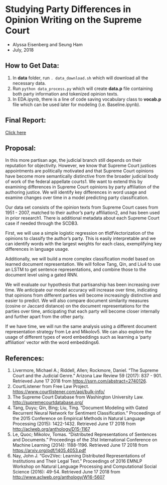 # Studying Party Differences in Opinion Writing on the Supreme Court
- Alyssa Eisenberg and Seung Ham
- July, 2018

## How to Get Data:
1. In **data** folder, run ``. data_download.sh`` which will download all the necessary data.
2. Run ``python data_process.py`` which will create **data.p** file containing both party information and tokenized opinion texts.
3. In EDA.ipynb, there is a line of code saving vocabulary class to **vocab.p** file which can be used later for modeling (i.e. Baseline.ipynb).

## Final Report:
<a href="https://www.overleaf.com/18030683ttmhjwjsvysx#/68288176/" target="_blank">Click here</a>

## Proposal:

In this more partisan age, the judicial branch still depends on their reputation for objectivity. However, we know that Supreme Court justices appointments are politically motivated and that Supreme Court opinions have become more semantically distinctive from the broader judicial body of work of the federal appellate courts1. We want to extend this by examining differences in Supreme Court opinions by party affiliation of the authoring justice. We will identify key differences in word usage and examine changes over time in a model predicting party classification.

Our data set consists of the opinion texts from Supreme Court cases from 1951 - 2007, matched to their author’s party affiliation2, and has been used in prior research1. There is additional metadata about each Supreme Court case if needed through the SCDB3.

First, we will use a simple logistic regression on tfidfVectorization of the opinions to classify the author’s party. This is easily interpretable and we can identify words with the largest weights for each class, exemplifying key differences in language usage.

Additionally, we will build a more complex classification model based on learned document representation. We will follow Tang, Qin, and Liu4 to use an LSTM to get sentence representations, and combine those to the document level using a gated RNN.

We will evaluate our hypothesis that partisanship has been increasing over time. We anticipate our model accuracy will increase over time, indicating that opinions from different parties will become increasingly distinctive and easier to predict. We will also compare document similarity measures (cosine or Jaccard distance) on the document representations for the parties over time, anticipating that each party will become closer internally and further apart from the other party.

If we have time, we will run the same analysis using a different document representation strategy from Le and Mikolov5. We can also explore the usage of different types of word embeddings such as learning a ‘party affiliation’ vector with the word embeddings6.

## References:
1. Livermore, Michael A.; Riddell, Allen; Rockmore, Daniel. “The Supreme Court and the Judicial Genre.” Arizona Law Review 59 (2017): 837 - 901. Retrieved June 17 2018 from  https://ssrn.com/abstract=2740126.
2. CourtListener from Free Law Project. https://www.courtlistener.com/api/bulk-info/
3. The Supreme Court Database from Washington University Law. http://supremecourtdatabase.org/
4. Tang, Duyu; Qin, Bing; Liu, Ting. “Document Modeling with Gated Recurrent Neural Network for Sentiment Classification.” Proceedings of the 2015 Conference on Empirical Methods in Natural Language Processing (2015): 1422-1432. Retrieved June 17 2018 from http://aclweb.org/anthology/D15-1167
5. Le, Quoc; Mikolov, Tomas. “Distributed Representations of Sentences and Documents.” Proceedings of the 31st International Conference on Machine Learning (2014): 1188-1196. Retrieved June 17 2018 from https://arxiv.org/pdf/1405.4053.pdf
6. Nay, John J. “Gov2Vec: Learning Distributed Representations of Institutions and Their Legal Text.” Proceedings of 2016 EMNLP Workshop on Natural Language Processing and Computational Social Science (2016): 49-54. Retrieved June 17 2018 from http://www.aclweb.org/anthology/W16-5607
